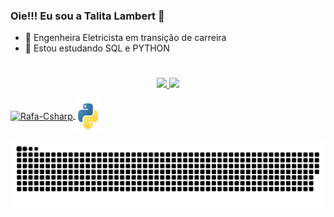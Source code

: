 ### Oie!!! Eu sou a Talita Lambert 👋

- 🔭 Engenheira Eletricista em transição de carreira
- 🌱 Estou estudando SQL e PYTHON

#

<div align="center">
  <a href="https://github.com/tatacspl">
  <img height="125em" src="https://github-readme-stats.vercel.app/api?username=tatacspl&show_icons=true&theme=omni&include_all_commits=true&count_private=true"/>
  <img height="125em" src="https://github-readme-stats.vercel.app/api/top-langs/?username=tatacspl&layout=compact&langs_count=7&theme=omni"/>
</div>
  <div style="display: inline_block"><br>
  <img align="center" alt="Rafa-Csharp" height="50" width="40" src="https://cdn.jsdelivr.net/gh/devicons/devicon/icons/mysql/mysql-original-wordmark.svg">
  <img align="center" alt="Rafa-Python" height="50" width="40" src="https://raw.githubusercontent.com/devicons/devicon/master/icons/python/python-original.svg">
</div>


  ![Snake animation](https://github.com/tatacspl/tatacspl/blob/output/github-contribution-grid-snake.svg)
 
</div>
